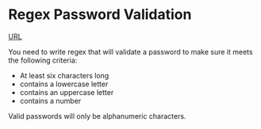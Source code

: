 # Regex Password Validation

[URL](https://www.codewars.com/kata/52e1476c8147a7547a000811)

You need to write regex that will validate a password to make sure it meets the following criteria:

- At least six characters long
- contains a lowercase letter
- contains an uppercase letter
- contains a number

Valid passwords will only be alphanumeric characters.